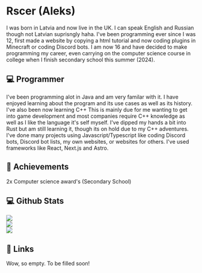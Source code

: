 # Rscer (Aleks)
I was born in Latvia and now live in the UK. I can speak English and Russian though not Latvian suprisngly haha. I've been programming ever since I was 12, first made a website by copying a html tutorial and now coding plugins in Minecraft or coding Discord bots. I am now 16 and have decided to make programming my career, even carrying on the computer science course in college when I finish secondary school this summer (2024).

## 💻 Programmer
I've been programming alot in Java and am very familar with it. I have enjoyed learning about the program and its use cases as well as its history.
I've also been now learning C++ This is mainly due for me wanting to get into game development and most companies require C++ knowledge as well as I like the language it's self myself.
I've dipped my hands a bit into Rust but am still learning it, though its on hold due to my C++ adventures.
I've done many projects using Javascript/Typescript like coding Discord bots, Discord bot lists, my own websites, or websites for others. I've used frameworks like React, Next.js and Astro.

## 🥇 Achievements
2x Computer science award's (Secondary School)

## 💻 Github Stats
![](https://github-readme-stats.vercel.app/api?username=RscerMC&theme=dark&hide_border=false&include_all_commits=true&count_private=true)<br/>
![](https://github-readme-streak-stats.herokuapp.com/?user=RscerMC&theme=dark&hide_border=false)<br/>
![](https://github-readme-stats.vercel.app/api/top-langs/?username=RscerMC&theme=dark&hide_border=false&include_all_commits=true&count_private=true&layout=compact)

## 🔗 Links
Wow, so empty. To be filled soon!
